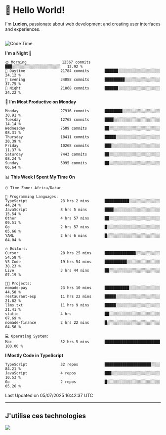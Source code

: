 # 👋 Hello World!

I'm **Lucien**, passionate about web development and creating user interfaces and experiences.

##

<!--START_SECTION:waka-->
![Code Time](http://img.shields.io/badge/Code%20Time-3%2C323%20hrs%2016%20mins-blue)

**I'm a Night 🦉** 

```text
🌞 Morning                12567 commits       ███░░░░░░░░░░░░░░░░░░░░░░   13.92 % 
🌆 Daytime                21784 commits       ██████░░░░░░░░░░░░░░░░░░░   24.12 % 
🌃 Evening                34088 commits       █████████░░░░░░░░░░░░░░░░   37.75 % 
🌙 Night                  21868 commits       ██████░░░░░░░░░░░░░░░░░░░   24.22 % 
```
📅 **I'm Most Productive on Monday** 

```text
Monday                   27916 commits       ████████░░░░░░░░░░░░░░░░░   30.91 % 
Tuesday                  12765 commits       ████░░░░░░░░░░░░░░░░░░░░░   14.14 % 
Wednesday                7509 commits        ██░░░░░░░░░░░░░░░░░░░░░░░   08.31 % 
Thursday                 18411 commits       █████░░░░░░░░░░░░░░░░░░░░   20.39 % 
Friday                   10268 commits       ███░░░░░░░░░░░░░░░░░░░░░░   11.37 % 
Saturday                 7443 commits        ██░░░░░░░░░░░░░░░░░░░░░░░   08.24 % 
Sunday                   5995 commits        ██░░░░░░░░░░░░░░░░░░░░░░░   06.64 % 
```


📊 **This Week I Spent My Time On** 

```text
🕑︎ Time Zone: Africa/Dakar

💬 Programming Languages: 
TypeScript               23 hrs 2 mins       ███████████░░░░░░░░░░░░░░   44.24 % 
JavaScript               8 hrs 5 mins        ████░░░░░░░░░░░░░░░░░░░░░   15.54 % 
Other                    4 hrs 57 mins       ██░░░░░░░░░░░░░░░░░░░░░░░   09.51 % 
Go                       2 hrs 57 mins       █░░░░░░░░░░░░░░░░░░░░░░░░   05.66 % 
YAML                     2 hrs 6 mins        █░░░░░░░░░░░░░░░░░░░░░░░░   04.04 % 

🔥 Editors: 
Cursor                   28 hrs 25 mins      ██████████████░░░░░░░░░░░   54.58 % 
VS Code                  19 hrs 54 mins      ██████████░░░░░░░░░░░░░░░   38.23 % 
Live                     3 hrs 44 mins       ██░░░░░░░░░░░░░░░░░░░░░░░   07.19 % 

🐱‍💻 Projects: 
nomade-pay               23 hrs 10 mins      ███████████░░░░░░░░░░░░░░   44.50 % 
restaurant-esp           11 hrs 22 mins      █████░░░░░░░░░░░░░░░░░░░░   21.82 % 
llms.txt                 11 hrs 9 mins       █████░░░░░░░░░░░░░░░░░░░░   21.41 % 
static                   4 hrs               ██░░░░░░░░░░░░░░░░░░░░░░░   07.69 % 
nomade-finance           2 hrs 22 mins       █░░░░░░░░░░░░░░░░░░░░░░░░   04.56 % 

💻 Operating System: 
Mac                      52 hrs 5 mins       █████████████████████████   100.00 % 
```

**I Mostly Code in TypeScript** 

```text
TypeScript               32 repos            █████████████████████░░░░   84.21 % 
JavaScript               4 repos             ███░░░░░░░░░░░░░░░░░░░░░░   10.53 % 
Go                       2 repos             █░░░░░░░░░░░░░░░░░░░░░░░░   05.26 % 
```




 Last Updated on 05/07/2025 16:42:37 UTC
<!--END_SECTION:waka-->
---

## J'utilise ces technologies

<p align="left">
  <a href="https://skillicons.dev">
    <img src="https://skillicons.dev/icons?i=ts,js,go,ruby,css,scss,tailwind,react,vite,nextjs,docker,figma,ableton" />
  </a>
</p>

